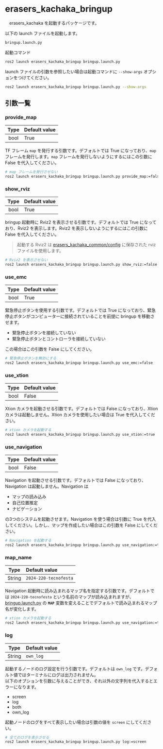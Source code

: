 # erasers_kachaka_bringup
　erasers_kachaka を起動するパッケージです。

以下の launch ファイルを起動します。
```bash
bringup.launch.py
```
起動コマンド
```bash
ros2 launch erasers_kachaka_bringup bringup.launch.py
```
launch ファイルの引数を参照したい場合は起動コマンドに `--show-args` オプションをつけてください。
```bash
ros2 launch erasers_kachaka_bringup bringup.launch.py --show-args
```

## 引数一覧
### provide_map
|Type|Default value|
|:---:|:---|
|bool|$`\text{True}`$|

TF フレーム `map` を発行する引数です。デフォルトでは True になっており、`map` フレームを発行します。`map` フレームを発行しないようにするにはこの引数に False を代入してください。
```bash
# map フレームを発行させない
ros2 launch erasers_kachaka_bringup bringup.launch.py provide_map:=false
```

### show_rviz
|Type|Default value|
|:---:|:---|
|bool|$`\text{True}`$|

bringup 起動時に Rviz2 を表示させる引数です。デフォルトでは True になっており、Rviz2 を表示します。Rviz2 を表示しないようにするにはこの引数に False を代入してください。

> 起動する Rviz2 は [erasers_kachaka_common/config](../erasers_kachaka_common/config) に保存された rviz ファイルを使用します。

```bash
# Rviz2 を表示させない
ros2 launch erasers_kachaka_bringup bringup.launch.py show_rviz:=false
```

### use_emc
|Type|Default value|
|:---:|:---|
|bool|$`\text{True}`$|

緊急停止ボタンを使用する引数です。デフォルトでは True になっており、緊急停止ボタンがコンピューターに接続されていることを前提に bringup を移動させます。

- 緊急停止ボタンを接続していない
- 緊急停止ボタンとコントローラを接続していない

この場合はこの引数を False にしてください。

```bash
# 緊急停止ボタンを無効にする
ros2 launch erasers_kachaka_bringup bringup.launch.py use_emc:=false
```

### use_xtion
|Type|Default value|
|:---:|:---|
|bool|$`\text{False}`$|

Xtion カメラを起動させる引数です。デフォルトでは False になっており、Xtion カメラは起動しません。Xtion カメラを使用したい場合は True を代入してください。
```bash
# xtion カメラを起動する
ros2 launch erasers_kachaka_bringup bringup.launch.py use_xtion:=true
```

### use_navigation
|Type|Default value|
|:---:|:---|
|bool|$`\text{False}`$|

Navigation を起動させる引数です。デフォルトでは False になっており、Navigation は起動しません。Navigation は

- マップの読み込み
- 自己位置推定
- ナビゲーション

の3つのシステムを起動させます。Navigation を使う場合は引数に True を代入してください。しかし、マップを作成したい場合はこの引数を False にしてください。
```bash
# Navigation を起動する
ros2 launch erasers_kachaka_bringup bringup.launch.py use_navigation:=true
```

### map_name
|Type|Default value|
|:---:|:---|
|String|`2024-220-tecnofesta`|

Navigation 起動時に読み込まれるマップ名を指定する引数です。デフォルトでは `2024-220-tecnofesta` という名前のマップが読み込まれますが、[bringup.launch.py](launch/bringup.launch.py) の **`MAP`** 変数を変えることでデフォルトで読み込まれるマップ名が変化します。

```bash
# xtion カメラを起動する
ros2 launch erasers_kachaka_bringup bringup.launch.py use_navigation:=true
```

### log
|Type|Default value|
|:---:|:---|
|String|`own_log`|

起動するノードのログ設定を行う引数です。デフォルトは `own_log` です。デフォルト値ではターミナルにログは出力されません。<br>
以下のオプションを引数に与えることができ、それ以外の文字列を代入するとエラーになります。

- $`\text{screen}`$
- $`\text{log}`$
- $`\text{both}`$
- $`\text{own_log}`$

起動ノードのログをすべて表示したい場合は引数の値を `screen` にしてください。

```bash
# 全てのログを表示させる
ros2 launch erasers_kachaka_bringup bringup.launch.py log:=screen
```
